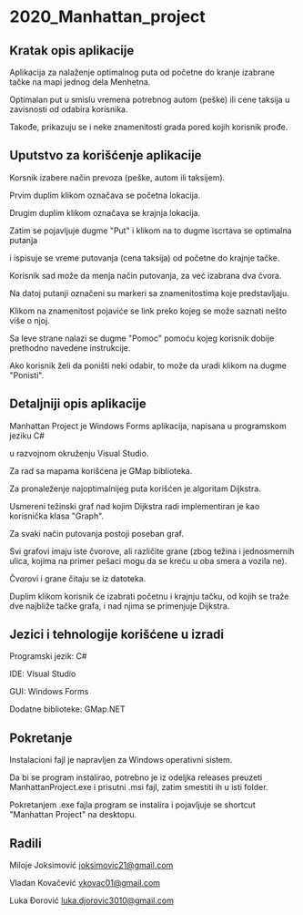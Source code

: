 # 2020_Manhattan_project

Kratak opis aplikacije
-----------------

Aplikacija za nalaženje optimalnog puta od početne do kranje izabrane tačke na mapi jednog dela Menhetna.

Optimalan put u smislu vremena potrebnog autom (peške) ili cene taksija u zavisnosti od odabira korisnika.

Takođe, prikazuju se i neke znamenitosti grada pored kojih korisnik prođe.

Uputstvo za korišćenje aplikacije
-----------------

Korsnik izabere način prevoza (peške, autom ili taksijem).

Prvim duplim klikom označava se početna lokacija.

Drugim duplim klikom označava se krajnja lokacija.

Zatim se pojavljuje dugme "Put" i klikom na to dugme iscrtava se optimalna putanja

i ispisuje se vreme putovanja (cena taksija) od početne do krajnje tačke.

Korisnik sad može da menja način putovanja, za već izabrana dva čvora.

Na datoj putanji označeni su markeri sa znamenitostima koje predstavljaju.

Klikom na znamenitost pojaviće se link preko kojeg se može saznati nešto više o njoj.

Sa leve strane nalazi se dugme "Pomoc" pomoću kojeg korisnik dobije prethodno navedene instrukcije.

Ako korisnik želi da poništi neki odabir, to može da uradi klikom na dugme "Ponisti".

Detaljniji opis aplikacije
-----------------

Manhattan Project je Windows Forms aplikacija, napisana u programskom jeziku C#

u razvojnom okruženju Visual Studio.

Za rad sa mapama korišćena je GMap biblioteka.

Za pronaleženje najoptimalnijeg puta korišćen je algoritam Dijkstra.

Usmereni težinski graf nad kojim Dijkstra radi implementiran je kao korisnička klasa "Graph".

Za svaki način putovanja postoji poseban graf. 

Svi grafovi imaju iste čvorove, ali različite grane (zbog težina i jednosmernih ulica, kojima
na primer pešaci mogu da se kreću u oba smera a vozila ne).

Čvorovi i grane čitaju se iz datoteka. 

Duplim klikom korisnik će izabrati početnu i krajnju tačku, od kojih se traže dve najbliže tačke grafa,
i nad njima se primenjuje Dijkstra.

Jezici i tehnologije korišćene u izradi
-----------------

Programski jezik: C#

IDE: Visual Studio

GUI: Windows Forms

Dodatne biblioteke: GMap.NET

Pokretanje
-----------------

Instalacioni fajl je napravljen za Windows operativni sistem.

Da bi se program instalirao, potrebno je iz odeljka releases preuzeti ManhattanProject.exe i prisutni .msi fajl, zatim smestiti ih u isti folder.

Pokretanjem .exe fajla program se instalira i pojavljuje se shortcut "Manhattan Project" na desktopu. 

Radili
-----------------

Miloje Joksimović   joksimovic21@gmail.com

Vladan Kovačević    vkovac01@gmail.com

Luka Đorović        luka.djorovic3010@gmail.com
